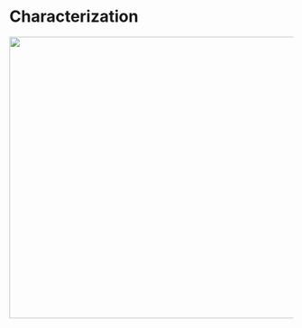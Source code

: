 # Characterization

<p align="center">
  <img width="900" height="500" src="https://github.com/jen-abrahamson/MUTATED/assets/86742376/c4f1e6d4-dc7f-489b-8f38-b52234b0ac01">
</p>

